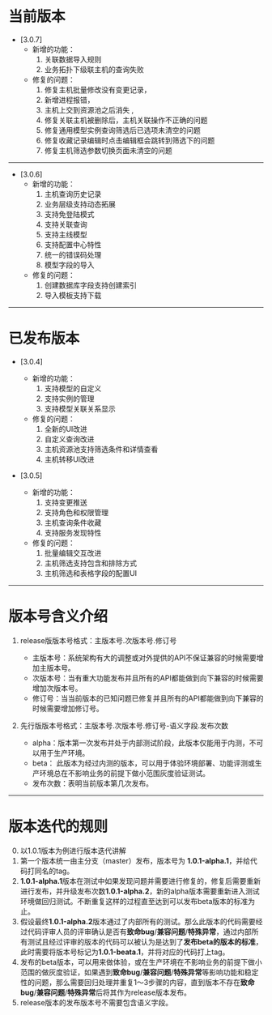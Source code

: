 # 当前版本

- [3.0.7]	
	- 新增的功能：
		1. 关联数据导入规则
		2. 业务拓扑下级联主机的查询失败
	- 修复的问题：
		1. 修复主机批量修改没有变更记录，
		2. 新增进程报错，
		2. 主机上交到资源池之后消失 ,
		2. 修复关联主机被删除后，主机关联操作不正确的问题
		2. 修复通用模型实例查询筛选后已选项未清空的问题
		2. 修复收藏记录编辑时点击编辑框会跳转到筛选下的问题
		2. 修复主机筛选参数切换页面未清空的问题
		 
---

- [3.0.6]
	- 新增的功能：
		1. 主机查询历史记录
		2. 业务层级支持动态拓展
		3. 支持免登陆模式
		4. 支持关联查询
		5. 支持主线模型
		6. 支持配置中心特性
		7. 统一的错误码处理
		8. 模型字段的导入
	- 修复的问题：
		1. 创建数据库字段支持创建索引
		2. 导入模板支持下载

---

# 已发布版本

- [3.0.4]
	- 新增的功能：
		1. 支持模型的自定义
		2. 支持实例的管理
		3. 支持模型关联关系显示
	- 修复的问题：
		1. 全新的UI改进
		2. 自定义查询改进
		3. 主机资源池支持筛选条件和详情查看
		4. 主机转移UI改进


- [3.0.5]
	- 新增的功能：
		1. 支持变更推送
		2. 支持角色和权限管理
		3. 主机查询条件收藏
		4. 支持服务发现特性
	- 修复的问题：
		1. 批量编辑交互改进
		2. 主机筛选支持包含和排除方式
		3. 主机筛选和表格字段的配置UI


---


# 版本号含义介绍

1. release版版本号格式：主版本号.次版本号.修订号
	- 主版本号：系统架构有大的调整或对外提供的API不保证兼容的时候需要增加主版本号。
	- 次版本号：当有重大功能发布并且所有的API都能做到向下兼容的时候需要增加次版本号。
	- 修订号：当当前版本的已知问题已修复并且所有的API都能做到向下兼容的时候需要增加修订号。

2. 先行版版本号格式：主版本号.次版本号.修订号-语义字段.发布次数
	- alpha：版本第一次发布并处于内部测试阶段，此版本仅能用于内测，不可以用于生产环境。
	- beta： 此版本为经过内测的版本，可以用于体验环境部署、功能评测或生产环境总在不影响业务的前提下做小范围灰度验证测试。
	- 发布次数：表明当前版本第几次发布。


---


# 版本迭代的规则

0. 以1.0.1版本为例进行版本迭代讲解
1. 第一个版本统一由主分支（master）发布，版本号为 **1.0.1-alpha.1**，并给代码打同名的tag。
2. **1.0.1-alpha.1**版本在测试中如果发现问题并需要进行修复的，修复后需要重新进行发布，并升级发布次数**1.0.1-alpha.2**，新的alpha版本需要重新进入测试环境做回归测试。不断重复这样的过程直至达到可以发布beta版本的标准为止。
3. 假设最终**1.0.1-alpha.2**版本通过了内部所有的测试。那么此版本的代码需要经过代码评审人员的评审确认是否有**致命bug**/**兼容问题**/**特殊异常**，通过内部所有测试且经过评审的版本的代码可以被认为是达到了**发布beta的版本的标准**，此时需要将版本号标记为**1.0.1-beata.1**，并将对应的代码打上tag。
4. 发布的beta版本，可以用来做体验，或在生产环境在不影响业务的前提下做小范围的做灰度验证，如果遇到**致命bug**/**兼容问题**/**特殊异常**等影响功能和稳定性的问题，那么需要回归处理并重复1～3步骤的内容，直到版本不存在**致命bug**/**兼容问题**/**特殊异常**后将其作为release版本发布。
5. release版本的发布版本号不需要包含语义字段。





